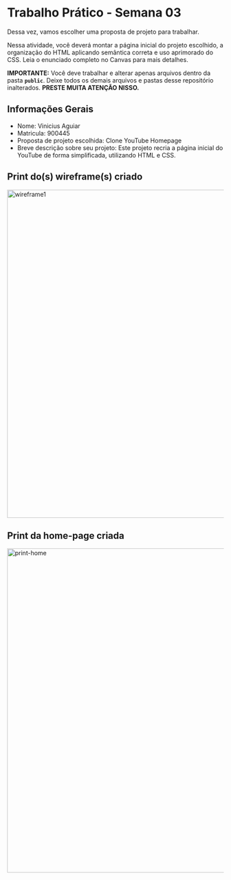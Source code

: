 # Trabalho Prático - Semana 03

Dessa vez, vamos escolher uma proposta de projeto para trabalhar.

Nessa atividade, você deverá montar a página inicial do projeto escolhido, a organização do HTML aplicando semântica correta e uso aprimorado do CSS. Leia o enunciado completo no Canvas para mais detalhes.

**IMPORTANTE:** Você deve trabalhar e alterar apenas arquivos dentro da pasta **`public`**. Deixe todos os demais arquivos e pastas desse repositório inalterados. **PRESTE MUITA ATENÇÃO NISSO.**

## Informações Gerais

- Nome: Vinicius Aguiar
- Matricula: 900445
- Proposta de projeto escolhida: Clone YouTube Homepage
- Breve descrição sobre seu projeto: Este projeto recria a página inicial do YouTube de forma simplificada, utilizando HTML e CSS.


## Print do(s) wireframe(s) criado

<img width="1569" height="763" alt="wireframe1" src="https://github.com/user-attachments/assets/55cdf169-92c4-4c2a-b99e-b4410127348e" />
 


## Print da home-page criada

<img width="1574" height="754" alt="print-home" src="https://github.com/user-attachments/assets/fae225a9-e860-424c-81d1-dba72709acea" />

